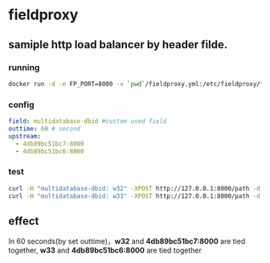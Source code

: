 # fieldproxy

## samiple http load balancer by header filde.

### running

```sh
docker run -d -e FP_PORT=8000 -v `pwd`/fieldproxy.yml:/etc/fieldproxy/fieldproxy.yml shinhwagk/fieldproxy:latest
```

### config

```yml
field: multidatabase-dbid #custom used field
outtime: 60 # second
upstream:
  - 4db89bc51bc7:8000
  - 4db89bc51bc6:8000
```

### test

```sh
curl -H "multidatabase-dbid: w32" -XPOST http://127.0.0.1:8000/path -d 'body'
curl -H "multidatabase-dbid: w33" -XPOST http://127.0.0.1:8000/path -d 'body'
```

## effect

In 60 seconds(by set outtime)，**w32** and **4db89bc51bc7:8000** are tied
together, **w33** and **4db89bc51bc6:8000** are tied together

